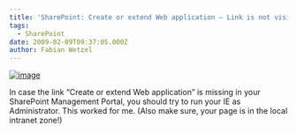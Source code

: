 ```yaml
---
title: 'SharePoint: Create or extend Web application – Link is not visible'
tags:
  - SharePoint
date: 2009-02-09T09:37:05.000Z
author: Fabian Wetzel
---
```


[![image](https://az275061.vo.msecnd.net/blogmedia/2009/02/image-thumb4.png "image")](https://az275061.vo.msecnd.net/blogmedia/2009/02/image10.png) 

In case the link “Create or extend Web application” is missing in your SharePoint Management Portal, you should try to run your IE as Administrator. This worked for me. (Also make sure, your page is in the local intranet zone!)


